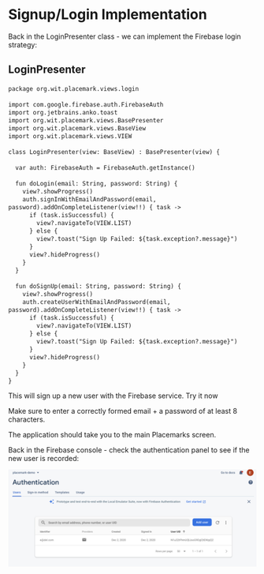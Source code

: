 # Signup/Login Implementation

Back in the LoginPresenter class - we can implement the Firebase login strategy:


## LoginPresenter

~~~kotin
package org.wit.placemark.views.login

import com.google.firebase.auth.FirebaseAuth
import org.jetbrains.anko.toast
import org.wit.placemark.views.BasePresenter
import org.wit.placemark.views.BaseView
import org.wit.placemark.views.VIEW

class LoginPresenter(view: BaseView) : BasePresenter(view) {

  var auth: FirebaseAuth = FirebaseAuth.getInstance()

  fun doLogin(email: String, password: String) {
    view?.showProgress()
    auth.signInWithEmailAndPassword(email, password).addOnCompleteListener(view!!) { task ->
      if (task.isSuccessful) {
        view?.navigateTo(VIEW.LIST)
      } else {
        view?.toast("Sign Up Failed: ${task.exception?.message}")
      }
      view?.hideProgress()
    }
  }

  fun doSignUp(email: String, password: String) {
    view?.showProgress()
    auth.createUserWithEmailAndPassword(email, password).addOnCompleteListener(view!!) { task ->
      if (task.isSuccessful) {
        view?.navigateTo(VIEW.LIST)
      } else {
        view?.toast("Sign Up Failed: ${task.exception?.message}")
      }
      view?.hideProgress()
    }
  }
}
~~~

This will sign up a new user with the Firebase service. Try it now 

Make sure to enter a correctly formed email + a password of at least 8 characters.

The application should take you to the main Placemarks screen.

Back in the Firebase console - check the authentication panel to see if the new user is recorded:

![](img/12.png)